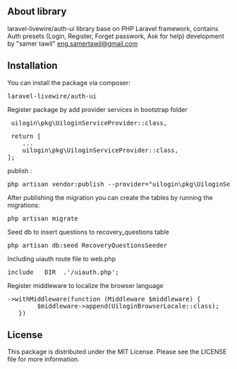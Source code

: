 
## About  library

laravel-livewire/auth-ui library base on PHP Laravel framework, contains Auth presets (Login, Register, Forget passwork, Ask for help)
development by "samer tawil"  eng.samertawil@gmail.com 


 
## Installation
You can install the package via composer:

<pre><span>laravel-livewire/auth-ui</span></pre>

 
Register package by add provider services in bootstrap folder 
<pre><span> uilogin\pkg\UiloginServiceProvider::class, </span></pre>


 <pre><span> return [
    ...
    uilogin\pkg\UiloginServiceProvider::class,
];
</span></pre>

publish :

<pre><span>php artisan vendor:publish --provider="uilogin\pkg\UiloginServiceProvider" </span></pre>

After publishing the migration you can create the  tables by running the migrations:

<pre><span>php artisan migrate</span></pre>


Seed db to insert questions to recovery_questions table

<pre><span>php artisan db:seed RecoveryQuestionsSeeder</span></pre>


Including uiauth route file to web.php

<pre><span>include __DIR__.'/uiauth.php';</span></pre>

Register middleware to localize the browser language

 <pre><span>->withMiddleware(function (Middleware $middleware) {
        $middleware->append(UiloginBrowserLocale::class);
   }) </span></pre>


   ## License
   This package is distributed under the MIT License. Please see the LICENSE file for more information.